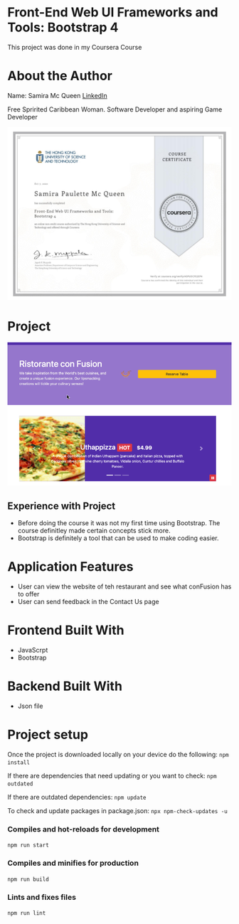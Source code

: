 # Front-End Web UI Frameworks and Tools: Bootstrap 4

This project was done in my Coursera Course

# About the Author

Name: Samira Mc Queen
[LinkedIn](https://www.linkedin.com/in/samira-mc-queen-1882431a7/)

Free Spririted Caribbean Woman.
Software Developer and aspiring Game Developer

![Certification](./img/Certificate.png)
# Project

![Video](img/Bootstrap-Exercise.gif)

## Experience with Project

- Before doing the course it was not my first time using Bootstrap. The course definitley made certain concepts stick more.
- Bootstrap is definitely a tool that can be used to make coding easier. 

# Application Features

- User can view the website of teh restaurant and see what conFusion has to offer
- User can send feedback in the Contact Us page

# Frontend Built With

- JavaScrpt
- Bootstrap

# Backend Built With

- Json file

# Project setup

Once the project is downloaded locally on your device do the following:
`
npm install
`

If there are dependencies that need updating or you want to check:
`
npm outdated
`

If there are outdated dependencies:
`
npm update
`

To check and update packages in package.json:
`
npx npm-check-updates -u
`

### Compiles and hot-reloads for development

`
npm run start
`

### Compiles and minifies for production

`
npm run build
`

### Lints and fixes files

`
npm run lint
`
